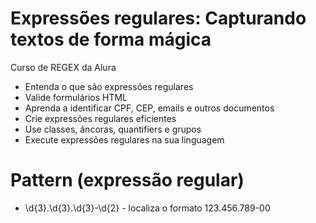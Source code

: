 # Expressões regulares: Capturando textos de forma mágica
Curso de REGEX da Alura

* Entenda o que são expressões regulares
* Valide formulários HTML
* Aprenda a identificar CPF, CEP, emails e outros documentos
* Crie expressões regulares eficientes
* Use classes, âncoras, quantifiers e grupos
* Execute expressões regulares na sua linguagem

# Pattern (expressão regular)

* \d{3}\.\d{3}\.\d{3}-\d{2}  - localiza o formato 123.456.789-00
